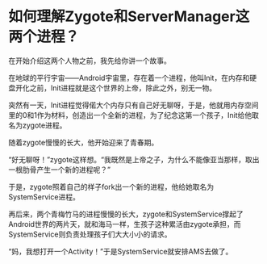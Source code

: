 # 如何理解Zygote和ServerManager这两个进程？

在开始介绍这两个人物之前，我先给你讲一个故事。

在地球的平行宇宙——Android宇宙里，存在着一个进程，他叫Init，在内存和硬盘开化之前，Init进程就是这个世界的上帝，除此之外，别无一物。

突然有一天，Init进程觉得偌大个内存只有自己好无聊呀，于是，他就用内存空间里的0和1作为材料，创造出一个全新的进程，为了纪念这第一个孩子，Init给他取名为zygote进程。

随着zygote慢慢的长大，他开始迎来了青春期。

“好无聊呀！”zygote这样想。“我既然是上帝之子，为什么不能像亚当那样，取出一根肋骨产生一个新的进程呢？”

于是，zygote照着自己的样子fork出一个新的进程，他给她取名为SystemService进程。

再后来，两个青梅竹马的进程慢慢的长大，zygote和SystemService撑起了Android世界的两片天，就和海马一样，生孩子这种累活由zygote承担，而SystemService则负责处理孩子们大大小小的请求。

“妈，我想打开一个Activity！”于是SystemService就安排AMS去做了。

